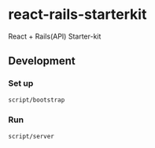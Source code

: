 # react-rails-starterkit
React + Rails(API) Starter-kit

## Development

### Set up

```sh
script/bootstrap
```

### Run

```
script/server
```
